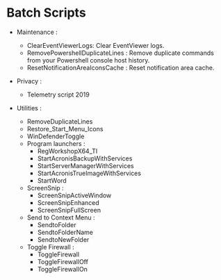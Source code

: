 # Batch Scripts
- Maintenance : 
    - ClearEventViewerLogs: Clear EventViewer logs.
    - RemovePowershellDuplicateLines : Remove duplicate commands from your Powershell console host history.
    - ResetNotificationAreaIconsCache : Reset notification area cache.

- Privacy :
    - Telemetry script 2019

- Utilities :
    - RemoveDuplicateLines
    - Restore_Start_Menu_Icons
    - WinDefenderToggle
    - Program launchers :
        - RegWorkshopX64_TI
        - StartAcronisBackupWithServices
        - StartServerManagerWithServices
        - StartAcronisTrueImageWithServices
        - StartWord
    - ScreenSnip :
        - ScreenSnipActiveWindow
        - ScreenSnipEnhanced
        - ScreenSnipFullScreen
    - Send to Context Menu :
        - SendtoFolder
        - SendtoFolderName
        - SendtoNewFolder
    - Toggle Firewall :
        - ToggleFirewall
        - ToggleFirewallOff
        - ToggleFirewallOn
